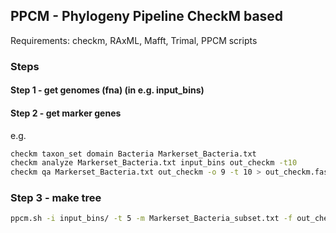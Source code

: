 ## PPCM - Phylogeny Pipeline CheckM based

Requirements: checkm, RAxML, Mafft, Trimal, PPCM scripts

### Steps

#### Step 1 - get genomes (fna) (in e.g. input_bins)

#### Step 2 - get marker genes

e.g. 

```sh
checkm taxon_set domain Bacteria Markerset_Bacteria.txt
checkm analyze Markerset_Bacteria.txt input_bins out_checkm -t10
checkm qa Markerset_Bacteria.txt out_checkm -o 9 -t 10 > out_checkm.fasta
```

### Step 3 - make tree

```sh
ppcm.sh -i input_bins/ -t 5 -m Markerset_Bacteria_subset.txt -f out_checkm.fasta -o ppcm_out
```

